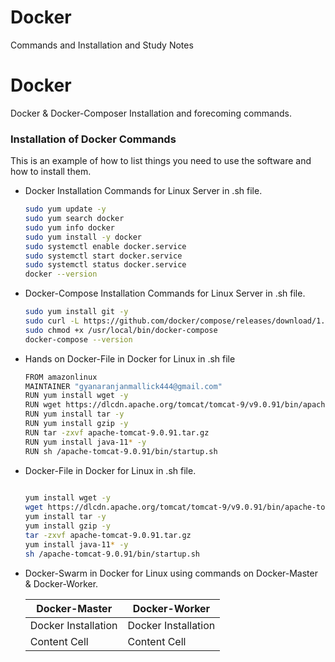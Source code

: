 # Docker
Commands and Installation and Study Notes
# Docker
Docker & Docker-Composer Installation and forecoming commands.
### Installation of Docker Commands

This is an example of how to list things you need to use the software and how to install them.
* Docker Installation Commands for Linux Server in .sh file.
  ```sh
  sudo yum update -y
  sudo yum search docker
  sudo yum info docker
  sudo yum install -y docker
  sudo systemctl enable docker.service
  sudo systemctl start docker.service
  sudo systemctl status docker.service
  docker --version
  ```

* Docker-Compose Installation Commands for Linux Server in .sh file.
  ```sh
  sudo yum install git -y
  sudo curl -L https://github.com/docker/compose/releases/download/1.22.0/docker-compose-$(uname -s)-$(uname -m) -o /usr/local/bin/docker-compose 
  sudo chmod +x /usr/local/bin/docker-compose
  docker-compose --version
  ```
* Hands on Docker-File in Docker for Linux in .sh file
  ```sh
  FROM amazonlinux
  MAINTAINER "gyanaranjanmallick444@gmail.com"
  RUN yum install wget -y
  RUN wget https://dlcdn.apache.org/tomcat/tomcat-9/v9.0.91/bin/apache-tomcat-9.0.91.tar.gz
  RUN yum install tar -y 
  RUN yum install gzip -y
  RUN tar -zxvf apache-tomcat-9.0.91.tar.gz
  RUN yum install java-11* -y
  RUN sh /apache-tomcat-9.0.91/bin/startup.sh
  ```
* Docker-File in Docker for Linux in .sh file.
  ```sh
 
  yum install wget -y
  wget https://dlcdn.apache.org/tomcat/tomcat-9/v9.0.91/bin/apache-tomcat-9.0.91.tar.gz
  yum install tar -y 
  yum install gzip -y
  tar -zxvf apache-tomcat-9.0.91.tar.gz
  yum install java-11* -y
  sh /apache-tomcat-9.0.91/bin/startup.sh
  ```
* Docker-Swarm in Docker for Linux using commands on Docker-Master & Docker-Worker.
  
  | Docker-Master  | Docker-Worker |
  | ------------- | ------------- |
  | Docker Installation  | Docker Installation  |
  | Content Cell  | Content Cell  |
